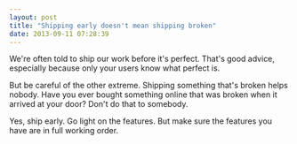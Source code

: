 ```yaml
---
layout: post
title: "Shipping early doesn't mean shipping broken"
date: 2013-09-11 07:28:39
---
```


<p class="p1">
  We're often told to ship our work before it's perfect. That's good advice, especially because only your users know what perfect is.
</p>

<p class="p1">
  But be careful of the other extreme. Shipping something that's broken helps nobody. Have you ever bought something online that was broken when it arrived at your door? Don't do that to somebody.
</p>

<p class="p1">
  Yes, ship early. Go light on the features. But make sure the features you have are in full working order.
</p>